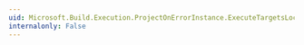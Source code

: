 ```yaml
---
uid: Microsoft.Build.Execution.ProjectOnErrorInstance.ExecuteTargetsLocation
internalonly: False
---
```


